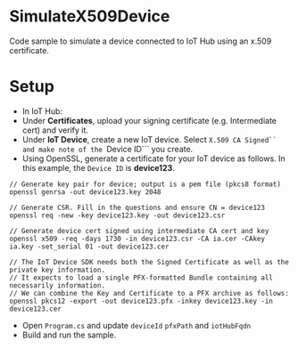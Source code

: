 # SimulateX509Device
Code sample to simulate a device connected to IoT Hub using an x.509 certificate.

# Setup

- In IoT Hub:
 - Under **Certificates**, upload your signing certificate (e.g. Intermediate cert) and verify it.
 - Under **IoT Device**, create a new IoT device. Select ```X.509 CA Signed`` and make note of the ```Device ID``` you create.
- Using OpenSSL, generate a certificate for your IoT device as follows. In this example, the ```Device ID``` is **device123**.
```
// Generate key pair for device; output is a pem file (pkcs8 format)
openssl genrsa -out device123.key 2048

// Generate CSR. Fill in the questions and ensure CN = device123
openssl req -new -key device123.key -out device123.csr

// Generate device cert signed using intermediate CA cert and key
openssl x509 -req -days 1730 -in device123.csr -CA ia.cer -CAkey ia.key -set_serial 01 -out device123.cer

// The IoT Device SDK needs both the Signed Certificate as well as the private key information. 
// It expects to load a single PFX-formatted Bundle containing all necessarily information.
// We can combine the Key and Certificate to a PFX archive as follows:
openssl pkcs12 -export -out device123.pfx -inkey device123.key -in device123.cer 

```
- Open ```Program.cs``` and update ```deviceId``` ```pfxPath``` and ```iotHubFqdn```
- Build and run the sample.


